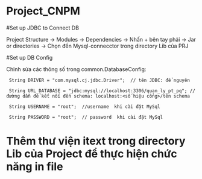 # Project_CNPM
#Set up JDBC to Connect DB


Project Structure -> Modules -> Dependencies -> Nhấn + bên tay phải -> Jar or directories -> Chọn đến Mysql-connecctor trong directory Lib của PRJ

#Set up DB Config

Chỉnh sửa các thông số trong common.DatabaseConfig:

     String DRIVER = "com.mysql.cj.jdbc.Driver";  // tên JDBC: để nguyên
     
     String URL_DATABASE = "jdbc:mysql://localhost:3306/quan_ly_pt_pq"; // đường dẫn để kết nối đến schema: localhost:<số hiệu cổng>/tên schema
     
     String USERNAME = "root";  //username  khi cài đặt MySql
     
     String PASSWORD = "root";  // password  khi cài đặt MySql



# Thêm thư viện itext trong directory Lib của Project để thực hiện chức năng in file
     
